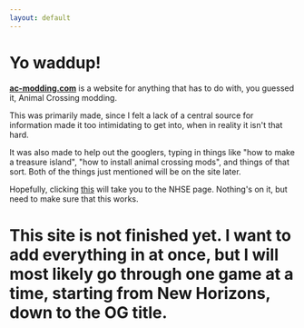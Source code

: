 ```yaml
---
layout: default
---
```

<!-- This changes the icon of the site to fasil. -->
<link rel="shortcut icon" type="image/x-icon" href="fasil.ico" />

# Yo waddup!
[**ac-modding.com**](https://ac-modding.com/) is a website for anything that has to do with, you guessed it, Animal Crossing modding. 

This was primarily made, since I felt a lack of a central source for information made it too intimidating to get into, when in reality it isn't that hard.

It was also made to help out the googlers, typing in things like "how to make a treasure island", "how to install animal crossing mods", and things of that sort. Both of the things just mentioned will be on the site later.

Hopefully, clicking [this](/page/ACNH/NHSE) will take you to the NHSE page. Nothing's on it, but need to make sure that this works.

# **This site is not finished yet. I want to add everything in at once, but I will most likely go through one game at a time, starting from New Horizons, down to the OG title.**
